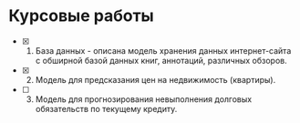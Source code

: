 # Курсовые работы 

- [x] 1. База данных - описана модель хранения данных интернет-сайта с обширной базой данных книг, аннотаций, различных обзоров.
- [x] 2. Модель для предсказания цен на недвижимость (квартиры).
- [ ] 3. Модель для прогнозирования невыполнения долговых обязательств по текущему кредиту. 
